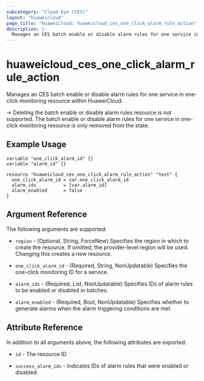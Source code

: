 ```yaml
---
subcategory: "Cloud Eye (CES)"
layout: "huaweicloud"
page_title: "HuaweiCloud: huaweicloud_ces_one_click_alarm_rule_action"
description: |-
  Manages an CES batch enable or disable alarm rules for one service in one-click monitoring resource within HuaweiCloud.
---
```


# huaweicloud_ces_one_click_alarm_rule_action

Manages an CES batch enable or disable alarm rules for one service in one-click monitoring resource within HuaweiCloud.

-> Deleting the batch enable or disable alarm rules resource is not supported. The batch enable or disable alarm rules
  for one service in one-click monitoring resource is only removed from the state.

## Example Usage

```hcl
variable "one_click_alarm_id" {}
variable "alarm_id" {}

resource "huaweicloud_ces_one_click_alarm_rule_action" "test" {
  one_click_alarm_id = var.one_click_alarm_id
  alarm_ids          = [var.alarm_id]
  alarm_enabled      = false
}
```

## Argument Reference

The following arguments are supported:

* `region` - (Optional, String, ForceNew) Specifies the region in which to create the resource.
  If omitted, the provider-level region will be used.
  Changing this creates a new resource.

* `one_click_alarm_id` - (Required, String, NonUpdatable) Specifies the one-click monitoring ID for a service.

* `alarm_ids` - (Required, List, NonUpdatable) Specifies IDs of alarm rules to be enabled or disabled in batches.

* `alarm_enabled` - (Required, Bool, NonUpdatable) Specifies whether to generate alarms when the alarm triggering
  conditions are met.

## Attribute Reference

In addition to all arguments above, the following attributes are exported:

* `id` - The resource ID.

* `success_alarm_ids` - Indicates IDs of alarm rules that were enabled or disabled.
